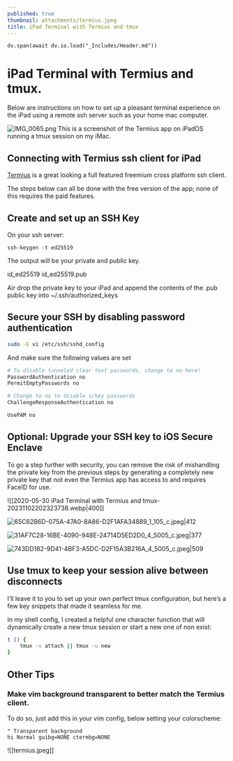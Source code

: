 ```yaml
---
published: true
thumbnail: attachments/termius.jpeg
title: iPad Terminal with Termius and tmux
---
```

```dataviewjs
dv.span(await dv.io.load("_Includes/Header.md"))
```
# iPad Terminal with Termius and tmux.
Below are instructions on how to set up a pleasant terminal experience on the iPad using a remote ssh server such as your home mac computer.

![IMG_0065.png](https://images.squarespace-cdn.com/content/v1/5a8687cad74cff1e0c22bf3b/1590879316899-F1OGU7I6IQD9WEAKTR7O/IMG_0065.png)
This is a screenshot of the Termius app on iPadOS running a tmux session on my iMac.

## Connecting with Termius ssh client for iPad

[Termius](https://termius.com/) is a great looking a full featured freemium cross platform ssh client.

The steps below can all be done with the free version of the app; none of this requires the paid features.

## Create and set up an SSH Key

On your ssh server:

```
ssh-keygen -t ed25519
```

The output will be your private and public key.

id_ed25519
id_ed25519.pub

Air drop the private key to your iPad and append the contents of the .pub public key into ~/.ssh/authorized_keys

## Secure your SSH by disabling password authentication

```bash
sudo -E vi /etc/ssh/sshd_config
```

And make sure the following values are set

```sh
# To disable tunneled clear text passwords, change to no here!
PasswordAuthentication no
PermitEmptyPasswords no

# Change to no to disable s/key passwords
ChallengeResponseAuthentication no

UsePAM no
```

## Optional: Upgrade your SSH key to iOS Secure Enclave

To go a step further with security, you can remove the risk of mishandling the private key from the previous steps by generating a completely new private key that not even the Termius app has access to and requires FaceID for use.

![[2020-05-30 iPad Terminal with Termius and tmux-20231102202323738.webp|400]]



![65C62B6D-075A-47A0-8A86-D2F1AFA34889_1_105_c.jpeg|412](https://images.squarespace-cdn.com/content/v1/5a8687cad74cff1e0c22bf3b/1590897514388-CTTI73DSCW69V7ODAYFW/65C62B6D-075A-47A0-8A86-D2F1AFA34889_1_105_c.jpeg)

![31AF7C28-16BE-4090-948E-24714D5ED2D0_4_5005_c.jpeg|377](https://images.squarespace-cdn.com/content/v1/5a8687cad74cff1e0c22bf3b/1590897413721-MISYJHE8OMWQ5RJG6VS8/31AF7C28-16BE-4090-948E-24714D5ED2D0_4_5005_c.jpeg)

![743DD182-9D41-4BF3-A5DC-D2F15A3B216A_4_5005_c.jpeg|509](https://images.squarespace-cdn.com/content/v1/5a8687cad74cff1e0c22bf3b/1590897364743-OGWNUN8N7FZ5YGX7PAJ4/743DD182-9D41-4BF3-A5DC-D2F15A3B216A_4_5005_c.jpeg)

## Use tmux to keep your session alive between disconnects

  
I’ll leave it to you to set up your own perfect tmux configuration, but here’s a few key snippets that made it seamless for me.

In my shell config, I created a helpful one character function that will dynamically create a new tmux session or start a new one of non exist:

```sh
t () {
	tmux -u attach || tmux -u new
}
```

## Other Tips

### Make vim background transparent to better match the Termius client.

To do so, just add this in your vim config, below setting your colorscheme:

```vim
" Transparent background
hi Normal guibg=NONE ctermbg=NONE
```



![[termius.jpeg]]

